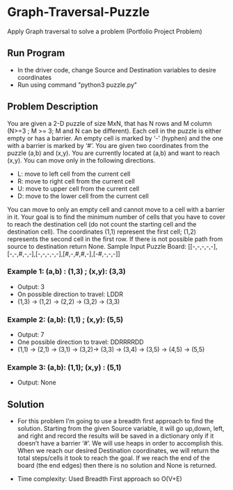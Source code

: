 # Graph-Traversal-Puzzle
Apply Graph traversal to solve a problem (Portfolio Project Problem)

## Run Program
- In the driver code, change Source and Destination variables to desire coordinates
- Run using command "python3 puzzle.py"

## Problem Description
You are given a 2-D puzzle of size MxN, that has N rows and M column (N>=3 ; M >= 3; M 
and N can be different). Each cell in the puzzle is either empty or has a barrier. An empty cell 
is marked by ‘-’ (hyphen) and the one with a barrier is marked by ‘#’. You are given two 
coordinates from the puzzle (a,b) and (x,y). You are currently located at (a,b) and want to 
reach (x,y). You can move only in the following directions.
- L: move to left cell from the current cell
- R: move to right cell from the current cell
- U: move to upper cell from the current cell
- D: move to the lower cell from the current cell

You can move to only an empty cell and cannot move to a cell with a barrier in it. Your goal 
is to find the minimum number of cells that you have to cover to reach the destination cell 
(do not count the starting cell and the destination cell). The coordinates (1,1) represent the 
first cell; (1,2) represents the second cell in the first row. If there is not possible path from 
source to destination return None.
Sample Input Puzzle Board: [[-,-,-,-,-],[-,-,#,-,-],[-,-,-,-,-],[#,-,#,#,-],[-#,-,-,-]]


### Example 1: (a,b) : (1,3) ; (x,y): (3,3)
- Output: 3
- On possible direction to travel: LDDR
- (1,3) -> (1,2) -> (2,2) -> (3,2) -> (3,3)

### Example 2: (a,b): (1,1) ; (x,y): (5,5)
- Output: 7
- One possible direction to travel: DDRRRRDD
- (1,1) -> (2,1) -> (3,1) -> (3,2)-> (3,3) -> (3,4) -> (3,5) -> (4,5) -> (5,5)

### Example 3: (a,b): (1,1); (x,y) : (5,1)
- Output: None

## Solution
- For this problem I’m going to use a breadth first approach to find the solution. Starting from the given Source
variable, it will go up,down, left, and right and record the results will be saved in a
dictionary only if it doesn’t have a barrier ‘#’. We will use heaps in order to
accomplish this. When we reach our desired Destination coordinates, we will
return the total steps/cells it took to reach the goal. If we reach the end of the
board (the end edges) then there is no solution and None is returned.

- Time complexity: Used Breadth First approach so O(V+E)
